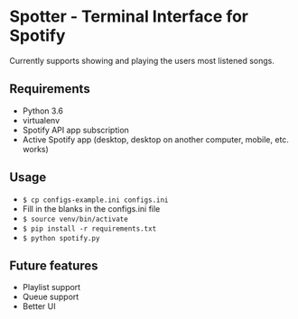 # Spotter - Terminal Interface for Spotify

Currently supports showing and playing the users most listened songs.

## Requirements
- Python 3.6
- virtualenv
- Spotify API app subscription
- Active Spotify app (desktop, desktop on another computer, mobile, etc. works)

## Usage
- `$ cp configs-example.ini configs.ini`
- Fill in the blanks in the configs.ini file
- `$ source venv/bin/activate`
- `$ pip install -r requirements.txt`
- `$ python spotify.py`

## Future features
- Playlist support
- Queue support
- Better UI